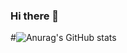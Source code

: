 ### Hi there 👋


#![Anurag's GitHub stats](https://github-readme-stats.vercel.app/api?username=doyupk&show_icons=true&theme=algolia)
